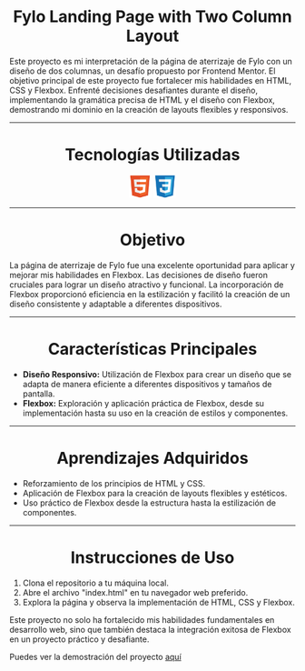 <h1 align="center">Fylo Landing Page with Two Column Layout</h1>
<p>Este proyecto es mi interpretación de la página de aterrizaje de Fylo con un diseño de dos columnas, un desafío propuesto por Frontend Mentor. El objetivo principal de este proyecto fue fortalecer mis habilidades en HTML, CSS y Flexbox. Enfrenté decisiones desafiantes durante el diseño, implementando la gramática precisa de HTML y el diseño con Flexbox, demostrando mi dominio en la creación de layouts flexibles y responsivos.</p>
<hr>
<h1 align="center">Tecnologías Utilizadas</h1>
<div align="center">
  <img src="https://github.com/devicons/devicon/blob/master/icons/html5/html5-original.svg" alt="HTML5" title="HTML5" width="40px">
  <img src="https://github.com/devicons/devicon/blob/master/icons/css3/css3-original.svg" alt="CSS3" title="CSS3" width="40px">
</div>
<hr>
<h1 align="center">Objetivo</h1>
<p>La página de aterrizaje de Fylo fue una excelente oportunidad para aplicar y mejorar mis habilidades en Flexbox. Las decisiones de diseño fueron cruciales para lograr un diseño atractivo y funcional. La incorporación de Flexbox proporcionó eficiencia en la estilización y facilitó la creación de un diseño consistente y adaptable a diferentes dispositivos.</p>
<hr>
<h1 align="center">Características Principales</h1>
<ul>
  <li><b>Diseño Responsivo:</b> Utilización de Flexbox para crear un diseño que se adapta de manera eficiente a diferentes dispositivos y tamaños de pantalla.</li>
  <li><b>Flexbox:</b> Exploración y aplicación práctica de Flexbox, desde su implementación hasta su uso en la creación de estilos y componentes.</li>
</ul>
<hr>
<h1 align="center">Aprendizajes Adquiridos</h1>
<ul>
  <li>Reforzamiento de los principios de HTML y CSS.</li>
  <li>Aplicación de Flexbox para la creación de layouts flexibles y estéticos.</li>
  <li>Uso práctico de Flexbox desde la estructura hasta la estilización de componentes.</li>
</ul>
<hr>
<h1 align="center">Instrucciones de Uso</h1>
<ol>
  <li>Clona el repositorio a tu máquina local.</li>
  <li>Abre el archivo "index.html" en tu navegador web preferido.</li>
  <li>Explora la página y observa la implementación de HTML, CSS y Flexbox.</li>
</ol>
<p>Este proyecto no solo ha fortalecido mis habilidades fundamentales en desarrollo web, sino que también destaca la integración exitosa de Flexbox en un proyecto práctico y desafiante.</p>
<p>Puedes ver la demostración del proyecto <a href="https://turepositorio.github.io/FyloLandingPageWithTwoColumnLayout/">aquí</a></p>
